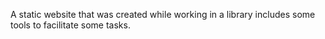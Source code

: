 A static website that was created while working in a library includes some tools to facilitate some tasks.
